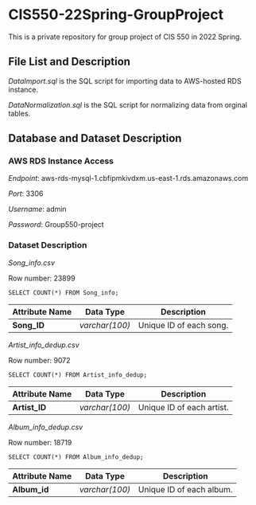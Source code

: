 # CIS550-22Spring-GroupProject

This is a private repository for group project of CIS 550 in 2022 Spring.

## File List and Description

*DataImport.sql* is the SQL script for importing data to AWS-hosted RDS instance.

*DataNormalization.sql* is the SQL script for normalizing data from orginal tables.

## Database and Dataset Description

### AWS RDS Instance Access

*Endpoint*: aws-rds-mysql-1.cbfipmkivdxm.us-east-1.rds.amazonaws.com

*Port*: 3306

*Username*: admin

*Password*: Group550-project

### Dataset Description

*Song_info.csv*

Row number: 23899

`SELECT COUNT(*) FROM Song_info;`

| Attribute Name | Data Type | Description
| --- | --- | --- |
| **Song_ID** | *varchar(100)* | Unique ID of each song. |

*Artist_info_dedup.csv*

Row number: 9072

`SELECT COUNT(*) FROM Artist_info_dedup;`

| Attribute Name | Data Type | Description
| --- | --- | --- |
| **Artist_ID** | *varchar(100)* | Unique ID of each artist. |

*Album_info_dedup.csv*

Row number: 18719

`SELECT COUNT(*) FROM Album_info_dedup;`

| Attribute Name | Data Type | Description
| --- | --- | --- |
| **Album_id** | *varchar(100)* | Unique ID of each album. |